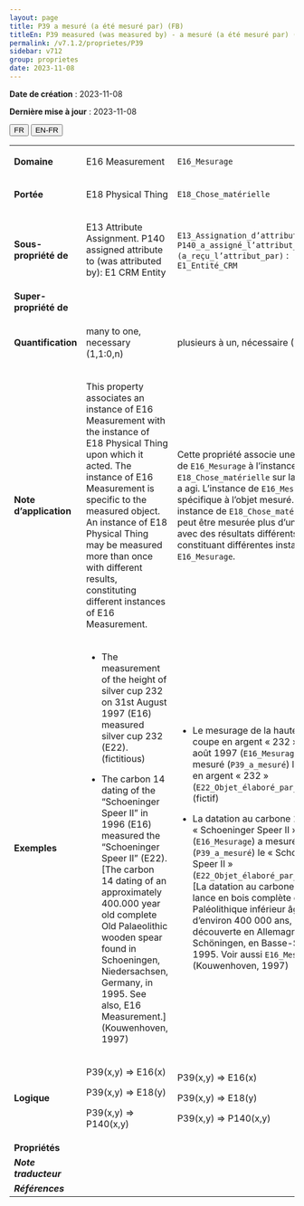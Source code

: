 ```yaml
---
layout: page
title: P39 a mesuré (a été mesuré par) (FB)
titleEn: P39 measured (was measured by) - a mesuré (a été mesuré par) (FB)
permalink: /v7.1.2/proprietes/P39
sidebar: v712
group: proprietes
date: 2023-11-08
---
```


**Date de création** : 2023-11-08

**Dernière mise à jour** : 2023-11-08

<div class="lang-buttons">
 <button id="fr" class="activate">FR</button>
 <button id="en-fr">EN-FR</button>
</div>

<table>
<tbody>
<tr>
<td><strong>Domaine</strong></td>
<td class="en">
<p>E16 Measurement</p>
</td>
<td>
<p><code class="language-plaintext highlighter-rouge">E16_Mesurage</code> </p>
</td>
</tr>
<tr>
<td><strong>Portée</strong></td>
<td class="en">
<p>E18 Physical Thing</p>
</td>
<td>
<p><code class="language-plaintext highlighter-rouge">E18_Chose_matérielle</code></p>
</td>
</tr>
<tr>
<td><strong>Sous-propriété de</strong></td>
<td class="en">
<p>E13 Attribute Assignment. P140 assigned attribute to (was attributed by): E1 CRM Entity</p>
</td>
<td>
<p><code class="language-plaintext highlighter-rouge">E13_Assignation_d’attribut</code>. <code class="language-plaintext highlighter-rouge">P140_a_assigné_l’attribut_à (a_reçu_l’attribut_par)</code> : <code class="language-plaintext highlighter-rouge">E1_Entité_CRM</code></p>
</td>
</tr>
<tr>
<td><strong>Super-propriété de</strong></td>
<td class="en">
</td>
<td>
</td>
</tr>
<tr>
<td><strong>Quantification</strong></td>
<td class="en">
<p>many to one, necessary (1,1:0,n)</p>
</td>
<td>
<p>plusieurs à un, nécessaire (1,1:0,n)</p>
</td>
</tr>
<tr>
<td><strong>Note d’application</strong></td>
<td class="en">
<p>This property associates an instance of E16 Measurement with the instance of E18 Physical Thing upon which it acted. The instance of E16 Measurement is specific to the measured object. An instance of E18 Physical Thing may be measured more than once with different results, constituting different instances of E16 Measurement. </p>
</td>
<td>
<p>Cette propriété associe une instance de <code class="language-plaintext highlighter-rouge">E16_Mesurage</code> à l’instance de <code class="language-plaintext highlighter-rouge">E18_Chose_matérielle</code> sur laquelle elle a agi. L’instance de <code class="language-plaintext highlighter-rouge">E16_Mesurage</code> est spécifique à l’objet mesuré. Une instance de <code class="language-plaintext highlighter-rouge">E18_Chose_matérielle</code> peut être mesurée plus d’une fois avec des résultats différents, constituant différentes instances de <code class="language-plaintext highlighter-rouge">E16_Mesurage</code>.</p>
</td>
</tr>
<tr>
<td><strong>Exemples</strong></td>
<td class="en">
<ul>
<li><p>The measurement of the height of silver cup 232 on 31st August 1997 (E16) measured silver cup 232 (E22). (fictitious)</p>
</li>
<li><p>The carbon 14 dating of the “Schoeninger Speer II” in 1996 (E16) measured the “Schoeninger Speer II” (E22). [The carbon 14 dating of an approximately 400.000 year old complete Old Palaeolithic wooden spear found in Schoeningen, Niedersachsen, Germany, in 1995. See also, E16 Measurement.] (Kouwenhoven, 1997)</p>
</li>
</ul>
</td>
<td>
<ul>
<li><p>Le mesurage de la hauteur de la coupe en argent « 232 » le 31 août 1997 (<code class="language-plaintext highlighter-rouge">E16_Mesurage</code>) a mesuré (<code class="language-plaintext highlighter-rouge">P39_a_mesuré</code>) la coupe en argent « 232 » (<code class="language-plaintext highlighter-rouge">E22_Objet_élaboré_par_l’humain</code>) (fictif)</p>
</li>
<li><p>La datation au carbone 14 du « Schoeninger Speer II » en 1996 (<code class="language-plaintext highlighter-rouge">E16_Mesurage</code>) a mesuré (<code class="language-plaintext highlighter-rouge">P39_a_mesuré</code>) le « Schoeninger Speer II » (<code class="language-plaintext highlighter-rouge">E22_Objet_élaboré_par_l’humain</code>). [La datation au carbone 14 d’une lance en bois complète du Paléolithique inférieur âgée d’environ 400 000 ans, découverte en Allemagne à Schöningen, en Basse-Saxe, en 1995. Voir aussi <code class="language-plaintext highlighter-rouge">E16_Mesurage</code>] (Kouwenhoven, 1997)</p>
</li>
</ul>
</td>
</tr>
<tr>
<td><strong>Logique</strong></td>
<td class="en">
<p>P39(x,y) ⇒ E16(x)</p>
<p>P39(x,y) ⇒ E18(y)</p>
<p>P39(x,y) ⇒ P140(x,y)</p>
</td>
<td>
<p>P39(x,y) ⇒ E16(x)</p>
<p>P39(x,y) ⇒ E18(y)</p>
<p>P39(x,y) ⇒ P140(x,y)</p>
</td>
</tr>
<tr>
<td><strong>Propriétés</strong></td>
<td class="en">
</td>
<td>
</td>
</tr>
<tr>
<td><strong><em>Note traducteur</em></strong></td>
<td colspan="2">
</td>
</tr>
<tr>
<td><strong><em>Références</em></strong></td>
<td colspan="2">
<p><em></em></p>
</td>
</tr>
</tbody>
</table>
